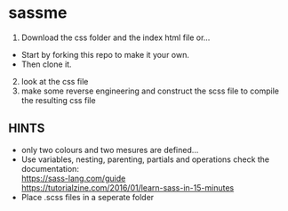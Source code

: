 # sassme
1. Download the css folder and the index html file or...
- Start by forking this repo to make it your own. 
- Then clone it.
2. look at the css file
3. make some reverse engineering and construct the scss file to compile the resulting css file 
## HINTS
- only two colours and two mesures are defined...
- Use variables, nesting, parenting, partials and operations 
check the documentation:   
https://sass-lang.com/guide  
https://tutorialzine.com/2016/01/learn-sass-in-15-minutes  
- Place .scss files in a seperate folder
